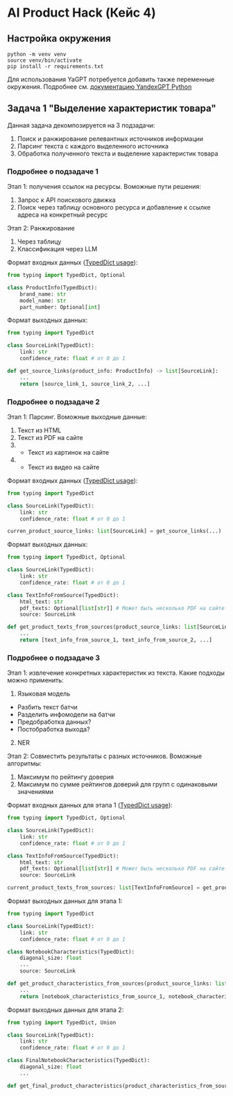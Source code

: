 # AI Product Hack (Кейс 4)


## Настройка окружения
```shell
python -m venv venv
source venv/bin/activate
pip install -r requirements.txt
```
Для использования YaGPT потребуется добавить также переменные окружения. Подробнее см. [документацию YandexGPT Python](https://yandexgpt-python.readthedocs.io/en/latest/)


## Задача 1 "Выделение характеристик товара"

Данная задача декомпозируется на 3 подзадачи:
1) Поиск и ранжирование релевантных источников информации
2) Парсинг текста с каждого выделенного источника
3) Обработка полученного текста и выделение характеристик товара


### Подробнее о подзадаче 1

Этап 1: получения ссылок на ресурсы. Воможные пути решения:
1) Запрос к API поискового движка
2) Поиск через таблицу основного ресурса и добавление к ссылке адреса на конкретный ресурс 

Этап 2: Ранжирование
1) Через таблицу
2) Классификация через LLM

Формат входных данных ([TypedDict usage](https://peps.python.org/pep-0589/)):
```python
from typing import TypedDict, Optional

class ProductInfo(TypedDict):
    brand_name: str
    model_name: str
    part_number: Optional[int]
```

Формат выходных данных:
```python
from typing import TypedDict

class SourceLink(TypedDict):
    link: str
    confidence_rate: float # от 0 до 1

def get_source_links(product_info: ProductInfo) -> list[SourceLink]:
    ...
    return [source_link_1, source_link_2, ...]
```


### Подробнее о подзадаче 2

Этап 1: Парсинг. Воможные выходные данные:
1) Текст из HTML
2) Текст из PDF на сайте
3) * Текст из картинок на сайте
4) * Текст из видео на сайте

Формат входных данных ([TypedDict usage](https://peps.python.org/pep-0589/)):
```python
from typing import TypedDict

class SourceLink(TypedDict):
    link: str
    confidence_rate: float # от 0 до 1

curren_product_source_links: list[SourceLink] = get_source_links(...)
```

Формат выходных данных:
```python
from typing import TypedDict, Optional

class SourceLink(TypedDict):
    link: str
    confidence_rate: float # от 0 до 1

class TextInfoFromSource(TypedDict):
    html_text: str
    pdf_texts: Optional[list[str]] # Может быть несколько PDF на сайте (если реализуется)
    source: SourceLink

def get_product_texts_from_sources(product_source_links: list[SourceLink]) -> list[TextInfoFromSource]:
    ...
    return [text_info_from_source_1, text_info_from_source_2, ...]
```


### Подробнее о подзадаче 3

Этап 1: извлечение конкретных характеристик из текста. Какие подходы можно применить:
1) Языковая модель
- Разбить текст батчи
- Разделить инфомодели на батчи
- Предобработка данных?
- Постобработка выхода?
2) NER

Этап 2: Совместить результаты с разных источников. Воможные алгоритмы:
1) Максимум по рейтингу доверия
2) Максимум по сумме рейтингов доверий для групп с одинаковыми значениями

Формат входных данных для этапа 1 ([TypedDict usage](https://peps.python.org/pep-0589/)):
```python
from typing import TypedDict, Optional

class SourceLink(TypedDict):
    link: str
    confidence_rate: float # от 0 до 1

class TextInfoFromSource(TypedDict):
    html_text: str
    pdf_texts: Optional[list[str]] # Может быть несколько PDF на сайте (если реализуется)
    source: SourceLink

current_product_texts_from_sources: list[TextInfoFromSource] = get_product_texts_from_sources(...)
```

Формат выходных данных для этапа 1:
```python
from typing import TypedDict

class SourceLink(TypedDict):
    link: str
    confidence_rate: float # от 0 до 1

class NotebookCharacteristics(TypedDict):
    diagonal_size: float
    ...
    source: SourceLink

def get_product_characteristics_from_sources(product_source_links: list[SourceLink]) -> list[NotebookCharacteristics]:
    ...
    return [notebook_characteristics_from_source_1, notebook_characteristics_from_source_2, ...]
```

Формат выходных данных для этапа 2:
```python
from typing import TypedDict, Union

class SourceLink(TypedDict):
    link: str
    confidence_rate: float # от 0 до 1

class FinalNotebookCharacteristics(TypedDict):
    diagonal_size: float
    ...

def get_final_product_characteristics(product_characteristics_from_sources: List[Union[NotebookCharacteristics, TVCharacteristics, ...]]) -> Union(FinalNotebookCharacteristics, FinalTVCharacteristics, ...):
```
